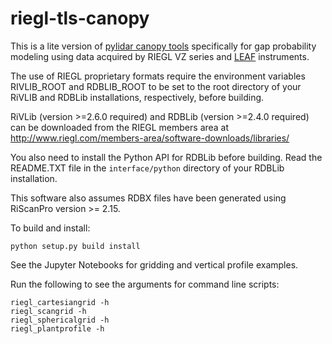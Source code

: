 # riegl-tls-canopy

This is a lite version of [pylidar canopy tools](http://www.pylidar.org/en/latest/commandline_canopy.html) specifically for gap probability modeling using data acquired by RIEGL VZ series and [LEAF](https://www.sensingsystems.com.au/) instruments.

The use of RIEGL proprietary formats require the environment variables RIVLIB_ROOT and RDBLIB_ROOT to be set to the root directory of your RiVLIB and RDBLib installations, respectively, before building.

RiVLib (version >=2.6.0 required) and RDBLib (version >=2.4.0 required) can be downloaded from the RIEGL members area at http://www.riegl.com/members-area/software-downloads/libraries/

You also need to install the Python API for RDBLib before building. Read the README.TXT file in the ```interface/python``` directory of your RDBLib installation.

This software also assumes RDBX files have been generated using RiScanPro version >= 2.15.

To build and install:
```
python setup.py build install
```

See the Jupyter Notebooks for gridding and vertical profile examples.

Run the following to see the arguments for command line scripts:
```
riegl_cartesiangrid -h
riegl_scangrid -h
riegl_sphericalgrid -h
riegl_plantprofile -h
```

